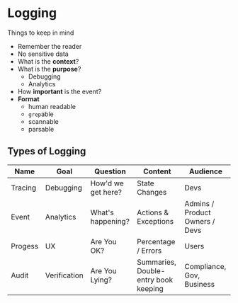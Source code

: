 # Logging

Things to keep in mind

- Remember the reader
- No sensitive data
- What is the **context**?
- What is the **purpose**?
  - Debugging
  - Analytics
- How **important** is the event?
- **Format**
  - human readable
  - `grep`able
  - scannable
  - parsable

## Types of Logging

| Name | Goal | Question | Content | Audience |
| --- | --- | --- | --- | --- |
| Tracing | Debugging | How'd we get here? | State Changes | Devs |
| Event | Analytics | What's happening? | Actions & Exceptions | Admins / Product Owners / Devs |
| Progess | UX | Are You OK? | Percentage / Errors | Users |
| Audit | Verification | Are You Lying? | Summaries, Double-entry book keeping | Compliance, Gov, Business |

